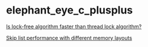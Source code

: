 # elephant_eye_c_plusplus

[Is lock-free algorithm faster than thread lock algorithm?](lock_free_vs_thread_lock.md)

[Skip list performance with different memory layouts](skip_list_performance_with_memory.md)
